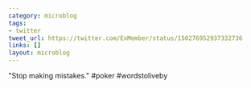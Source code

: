 ```yaml
---
category: microblog
tags:
- twitter
tweet_url: https://twitter.com/ExMember/status/150276952937332736
links: []
layout: microblog
---
```

"Stop making mistakes." #poker #wordstoliveby
